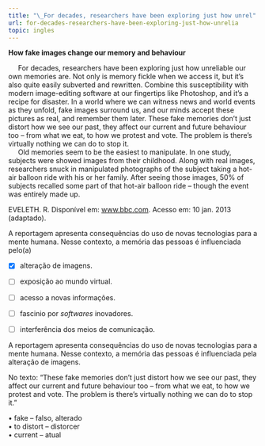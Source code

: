 ```yaml
---
title: "\_For decades, researchers have been exploring just how unrel"
url: for-decades-researchers-have-been-exploring-just-how-unrelia
topic: ingles
---
```



**How fake images change our memory and behaviour**

     For decades, researchers have been exploring just how unreliable our own memories are. Not only is memory fickle when we access it, but it’s also quite easily subverted and rewritten. Combine this susceptibility with modern image-editing software at our fingertips like Photoshop, and it’s a recipe for disaster. In a world where we can witness news and world events as they unfold, fake images surround us, and our minds accept these pictures as real, and remember them later. These fake memories don’t just distort how we see our past, they affect our current and future behaviour too – from what we eat, to how we protest and vote. The problem is there’s virtually nothing we can do to stop it.\
     Old memories seem to be the easiest to manipulate. In one study, subjects were showed images from their childhood. Along with real images, researchers snuck in manipulated photographs of the subject taking a hot-air balloon ride with his or her family. After seeing those images, 50% of subjects recalled some part of that hot-air balloon ride – though the event was entirely made up.

EVELETH. R. Disponível em: www.bbc.com.
Acesso em: 10 jan. 2013 (adaptado).

A reportagem apresenta consequências do uso de novas tecnologias para a mente humana. Nesse contexto, a memória das pessoas é influenciada pelo(a)



- [x] alteração de imagens.
- [ ] exposição ao mundo virtual.
- [ ] acesso a novas informações.
- [ ] fascinio por *softwares* inovadores.
- [ ] interferência dos meios de comunicação.


A reportagem apresenta consequências do uso de novas tecnologias para a mente humana. Nesse contexto, a memória das pessoas é influenciada pela alteração de imagens.

No texto: “These fake memories don’t just distort how we see our past, they affect our current and future behaviour too – from what we eat, to how we protest and vote. The problem is there’s virtually nothing we can do to stop it.”

• fake – falso, alterado\
• to distort – distorcer\
• current – atual
